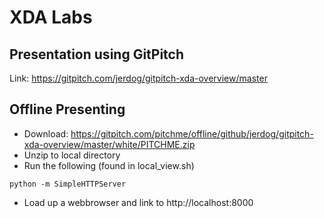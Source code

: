 # XDA Labs
## Presentation using GitPitch
Link: https://gitpitch.com/jerdog/gitpitch-xda-overview/master

## Offline Presenting
- Download: https://gitpitch.com/pitchme/offline/github/jerdog/gitpitch-xda-overview/master/white/PITCHME.zip
- Unzip to local directory
- Run the following (found in local_view.sh)

`python -m SimpleHTTPServer`

- Load up a webbrowser and link to http://localhost:8000
